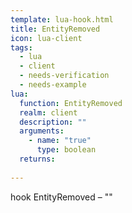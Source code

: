 ```yaml
---
template: lua-hook.html
title: EntityRemoved
icon: lua-client
tags:
  - lua
  - client
  - needs-verification
  - needs-example
lua:
  function: EntityRemoved
  realm: client
  description: ""
  arguments:
    - name: "true"
      type: boolean
  returns:
    
---
```


<div class="lua__search__keywords">
hook EntityRemoved &#x2013; ""
</div>

